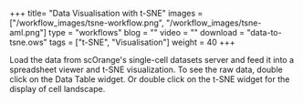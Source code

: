 +++
title= "Data Visualisation with t-SNE"
images =  ["/workflow_images/tsne-workflow.png", "/workflow_images/tsne-aml.png"]
type = "workflows"
blog =  ""
video = ""
download = "data-to-tsne.ows"
tags = ["t-SNE", "Visualisation"]
weight = 40
+++

Load the data from scOrange's single-cell datasets server and feed it into a spreadsheet viewer and t-SNE visualization. To see the raw data, double click on the Data Table widget. Or double click on the t-SNE widget for the display of cell landscape.
